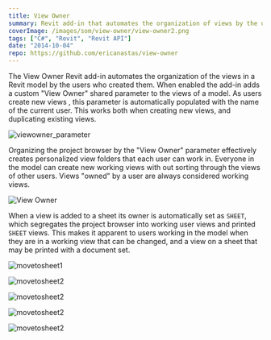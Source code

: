 ```yaml
---
title: View Owner
summary: Revit add-in that automates the organization of views by the users who created them
coverImage: /images/som/view-owner/view-owner2.png
tags: ["C#", "Revit", "Revit API"]
date: "2014-10-04"
repo: https://github.com/ericanastas/view-owner
---
```


The View Owner Revit add-in automates the organization of the views in a Revit model by the users who created them. When enabled the add-in adds a custom "View Owner" shared parameter to the views of a model. As users create new views , this parameter is automatically populated with the name of the current user. This works both when creating new views, and duplicating existing views.

![viewowner_parameter](/images/som/view-owner/viewowner_parameter.png)

Organizing the project browser by the "View Owner" parameter effectively creates personalized view folders that each user can work in. Everyone in the model can create new working views with out sorting through the views of other users. Views "owned" by a user are always considered working views.

![View Owner](/images/som/view-owner/View-Owner.png)

When a view is added to a sheet its owner is automatically set as `SHEET`, which segregates the project browser into working user views and printed `SHEET` views. This makes it apparent to users working in the model when they are in a working view that can be changed, and a view on a sheet that may be printed with a document set.

![movetosheet1](/images/som/view-owner/movetosheet1.png)

![movetosheet2](/images/som/view-owner/movetosheet2.png)

![movetosheet2](/images/som/view-owner/pbrowser5.png)

![movetosheet2](/images/som/view-owner/view-owner2.png)

![movetosheet2](/images/som/view-owner/enable_viewowner.png)

